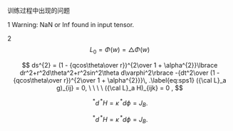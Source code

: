 训练过程中出现的问题

1 Warning: NaN or Inf found in input tensor.

2
$$
L_{0} = \Phi(w) = \bigtriangleup\Phi(w)
$$

$$
ds^{2} = (1 - {qcos\theta\over r})^{2\over 1 + \alpha^{2}}\lbrace dr^2+r^2d\theta^2+r^2sin^2\theta d\varphi^2\rbrace -{dt^2\over  (1 - {qcos\theta\over r})^{2\over 1 + \alpha^{2}}}\, .\label{eq:sps1}
({\cal L}_a g)_{ij} = 0, \ \ \ \ ({\cal L}_a H)_{ijk} = 0 ,
$$

$$
\,^{*}d\,^{*}H=\kappa \,^{*}d\phi = J_B  . \label{bfm19}
$$

$$
\,^{*}d\,^{*}H=\kappa \,^{*}d\phi = J_B  . \label{}
$$

